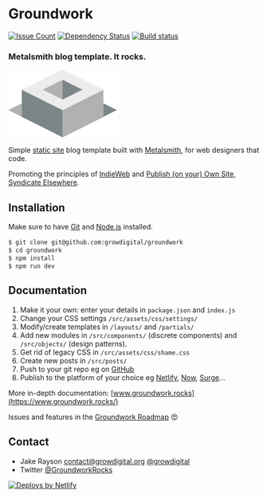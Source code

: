 # Groundwork

[![Issue Count][issue-badge]][issue-url] [![Dependency Status][dep-badge]][dep-url] [![Build status][build-badge]][build-url]

### Metalsmith blog template. It rocks.

![Groundwork logo](src/modules/components/graphics/logo/logo.png)

Simple [static site](https://www.staticgen.com/) blog template built with [Metalsmith](http://www.metalsmith.io/), for web designers that code.

Promoting the principles of [IndieWeb](https://indieweb.org/) and [Publish (on your) Own Site, Syndicate Elsewhere](https://indieweb.org/POSSE).

## Installation

Make sure to have [Git](https://git-scm.com/) and [Node.js](https://nodejs.org/en/) installed.

```
$ git clone git@github.com:growdigital/groundwork
$ cd groundwork
$ npm install
$ npm run dev
```

## Documentation

1. Make it your own: enter your details in `package.json` and `index.js`
2. Change your CSS settings `/src/assets/css/settings/`
3. Modify/create templates in `/layouts/` and `/partials/`
4. Add new modules in `/src/components/` (discrete components) and `/src/objects/` (design patterns).
5. Get rid of legacy CSS in `/src/assets/css/shame.css`
6. Create new posts in `/src/posts/`
7. Push to your git repo eg on [GitHub](https://github.com/)
8. Publish to the platform of your choice eg [Netlify](https://www.netlify.com), [Now](https://zeit.co/now), [Surge](https://surge.sh/)…

More in-depth documentation: [www.groundwork.rocks](https://www.groundwork.rocks/)

Issues and features in the [Groundwork Roadmap](https://github.com/growdigital/groundwork/projects/1) 😍

## Contact

* Jake Rayson [contact@growdigital.org](contact@growdigital.org) [@growdigital](https://twitter.com/growdigital)
* Twitter [@GroundworkRocks](https://twitter.com/GroundworkRocks)

[![Deploys by Netlify](https://www.netlify.com/img/global/badges/netlify-dark.svg)](https://www.netlify.com)

[issue-badge]: https://codeclimate.com/github/growdigital/groundwork/badges/issue_count.svg
[issue-url]: https://codeclimate.com/github/growdigital/groundwork/issues
[dep-badge]: https://www.versioneye.com/user/projects/599ca850368b08141959f90f/badge.svg?style=flat-square
[dep-url]: https://www.versioneye.com/user/projects/58d97d9226a5bb002b54bea2
[build-badge]: https://travis-ci.org/growdigital/groundwork.svg?branch=master
[build-url]: https://travis-ci.org/growdigital/groundwork
